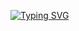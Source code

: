 [![Typing SVG](https://readme-typing-svg.demolab.com/?lines=Привет+,+менязовут+Анастасия+!;я+-+тут+собраны+мои+проекты)](https://git.io/typing-svg)
